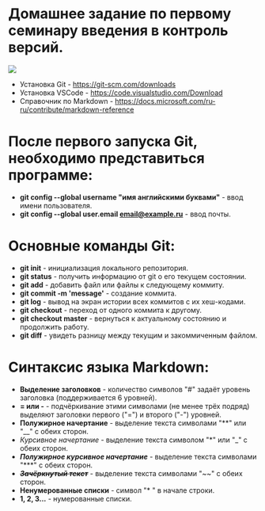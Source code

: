 # Домашнее задание по первому семинару введения в контроль версий.
![](https://upload.wikimedia.org/wikipedia/commons/thumb/4/48/Markdown-mark.svg/1920px-Markdown-mark.svg.png)
* Установка Git - https://git-scm.com/downloads
* Установка VSCode - https://code.visualstudio.com/Download
* Справочник по Markdown - https://docs.microsoft.com/ru-ru/contribute/markdown-reference

После первого запуска Git, необходимо представиться программе:
=
* **git config --global username "имя английскими буквами"** - ввод имени пользователя.
* **git config --global user.email email@example.ru** - ввод почты.

Основные команды Git:
=
* **git init** - инициализация локального репозитория.
* **git status** - получить информацию от git о его текущем состоянии.
* **git add** - добавить файл или файлы к следующему коммиту.
* **git commit -m 'message'** - создание коммита.
* **git log** - вывод на экран истории всех коммитов с их хеш-кодами.
* **git checkout** - переход от одного коммита к другому.
* **git checkout master** - вернуться к актуальному состоянию и продолжить работу.
* **git diff** - увидеть разницу между текущим и закоммиченным файлом.

Синтаксис языка Markdown:
=
* **Выделение заголовков** - количество символов "#" задаёт уровень заголовка (поддерживается 6 уровней).
* **= или -** - подчёркивание этими символами (не менее трёх подряд) выделяют заголовки первого ("=") и второго ("-") уровней.
* **Полужирное начертание** - выделение текста символами "**" или "__" с обеих сторон.
* *Курсивное начертание* - выделение текста символом "*" или "_" с обеих сторон.
* ***Полужирное курсивное начертание*** - выделение текста символами "***" с обеих сторон.
* ***~~Зачёркнутый текст~~*** - выделение текста символами "~~" с обеих сторон.
* **Ненумерованные списки** - символ "* " в начале строки.
* **1, 2, 3...** - нумерованные списки.